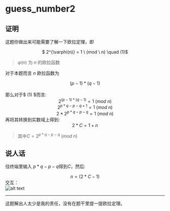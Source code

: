 # guess_number2 
## 证明
这题你做出来可能需要了解一下欧拉定理，即<div align="center">
$ 2^{\varphi(n)} = 1 \ (mod \ n) \quad (1)$</div>
> $\varphi(n)$ 为 $n$ 的欧拉函数

对于本题而言 $n$ 欧拉函数为<div align="center">
$(p-1)*(q-1)$ </div>  
那么对于$ (1) $而言:<div align="center">
$2^{(p-1)*(q-1)} = 1 \ (mod \ n)$  
$2^{p*q - p - q + 1} = 1 \ (mod \ n)$  
$2 * 2^{p*q - p - q} = 1 \ (mod \ n)$</div>
再将其转换到实数域上得到:<div align="center">
$2* C = 1 + n$</div>  
> 其中$C = 2^{p*q - p - q} \ (mod \ n)$

## 说人话  
往终端里输入 $p*q - p -q$得到$C$，然后:<div align="center">
$n = (2*C - 1)$</div>
交互：  
![alt text](./image/edc2f5a99acea570655e5605733e97f.png)  

---
这题解出人太少是我的责任，没有在题干里提一提欧拉定理。

